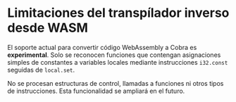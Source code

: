 # Limitaciones del transpílador inverso desde WASM

El soporte actual para convertir código WebAssembly a Cobra es **experimental**.
Solo se reconocen funciones que contengan asignaciones simples de constantes a
variables locales mediante instrucciones `i32.const` seguidas de `local.set`.

No se procesan estructuras de control, llamadas a funciones ni otros tipos de
instrucciones. Esta funcionalidad se ampliará en el futuro.
